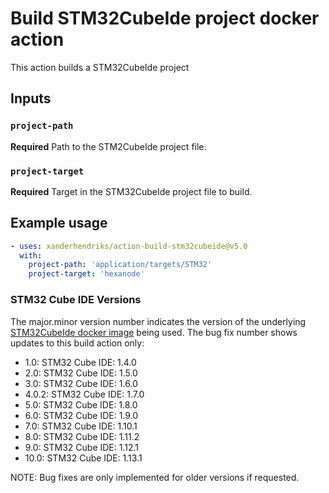 # Build STM32CubeIde project docker action

This action builds a STM32CubeIde project

## Inputs

### `project-path`

**Required** Path to the STM2CubeIde project file.

### `project-target`

**Required** Target in the STM32CubeIde project file to build.

## Example usage

```yaml
- uses: xanderhendriks/action-build-stm32cubeide@v5.0
  with:
    project-path: 'application/targets/STM32'
    project-target: 'hexanode'
```

### STM32 Cube IDE Versions

The major.minor version number indicates the version of the underlying [STM32CubeIde docker image](https://hub.docker.com/repository/docker/xanderhendriks/stm32cubeide) being used. The bug fix number shows updates to this build action only:
- 1.0: STM32 Cube IDE: 1.4.0
- 2.0: STM32 Cube IDE: 1.5.0
- 3.0: STM32 Cube IDE: 1.6.0
- 4.0.2: STM32 Cube IDE: 1.7.0
- 5.0: STM32 Cube IDE: 1.8.0
- 6.0: STM32 Cube IDE: 1.9.0
- 7.0: STM32 Cube IDE: 1.10.1
- 8.0: STM32 Cube IDE: 1.11.2
- 9.0: STM32 Cube IDE: 1.12.1
- 10.0: STM32 Cube IDE: 1.13.1

NOTE: Bug fixes are only implemented for older versions if requested.

